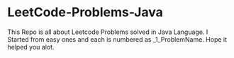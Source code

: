 # LeetCode-Problems-Java
This Repo is all about Leetcode Problems solved in Java Language. I Started from easy ones and each is numbered as _1_ProblemName. Hope it helped you alot.
